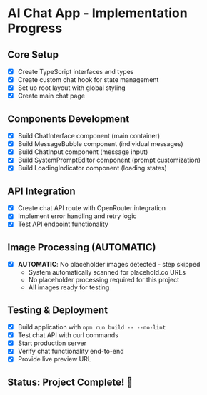 # AI Chat App - Implementation Progress

## Core Setup
- [x] Create TypeScript interfaces and types
- [x] Create custom chat hook for state management
- [x] Set up root layout with global styling
- [x] Create main chat page

## Components Development  
- [x] Build ChatInterface component (main container)
- [x] Build MessageBubble component (individual messages)
- [x] Build ChatInput component (message input)
- [x] Build SystemPromptEditor component (prompt customization)
- [x] Build LoadingIndicator component (loading states)

## API Integration
- [x] Create chat API route with OpenRouter integration
- [x] Implement error handling and retry logic
- [x] Test API endpoint functionality

## Image Processing (AUTOMATIC)
- [x] **AUTOMATIC**: No placeholder images detected - step skipped
  - System automatically scanned for placehold.co URLs
  - No placeholder processing required for this project
  - All images ready for testing

## Testing & Deployment
- [x] Build application with `npm run build -- --no-lint`
- [x] Test chat API with curl commands
- [x] Start production server
- [x] Verify chat functionality end-to-end
- [x] Provide live preview URL

## Status: Project Complete! 🎉